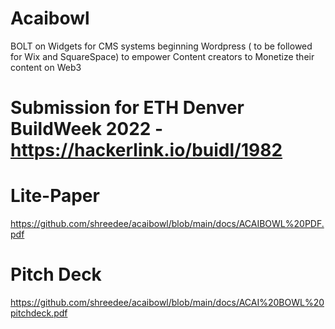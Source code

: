 # Acaibowl
BOLT on Widgets for CMS systems beginning Wordpress ( to be followed for Wix and SquareSpace) to empower Content creators to Monetize their content on Web3

# Submission for ETH Denver BuildWeek 2022 - https://hackerlink.io/buidl/1982

# Lite-Paper
https://github.com/shreedee/acaibowl/blob/main/docs/ACAIBOWL%20PDF.pdf

# Pitch Deck
https://github.com/shreedee/acaibowl/blob/main/docs/ACAI%20BOWL%20pitchdeck.pdf

